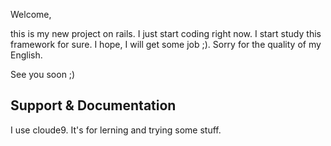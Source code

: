 Welcome,

this is my new project on rails. I just start coding right now. I start study this framework for sure. I hope, I will get some job ;). Sorry for the quality of my English.

See you soon ;)


## Support & Documentation

I use cloude9. It's for lerning and trying some stuff.
